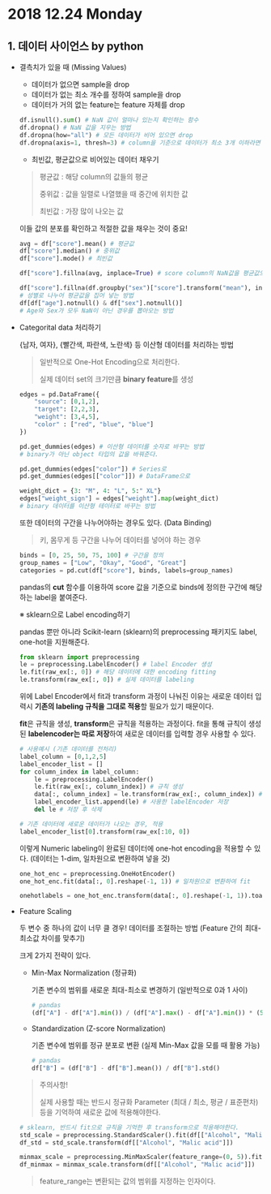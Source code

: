 # 2018 12.24 Monday

## 1. 데이터 사이언스 by python

- 결측치가 있을 때 (Missing Values)

    + 데이터가 없으면 sample을 drop
    + 데이터가 없는 최소 개수를 정하여 sample을 drop
    + 데이터가 거의 없는 feature는 feature 자체를 drop

    ```python
    df.isnull().sum() # NaN 값이 얼마나 있는지 확인하는 함수
    df.dropna() # NaN 값을 지우는 방법
    df.dropna(how="all") # 모든 데이터가 비어 있으면 drop
    df.dropna(axis=1, thresh=3) # column을 기준으로 데이터가 최소 3개 이하라면 drop
    ```
    + 최빈값, 평균값으로 비어있는 데이터 채우기

    > 평균값 : 해당 column의 값들의 평균
    >
    > 중위값 : 값을 일렬로 나열했을 때 중간에 위치한 값
    >
    > 최빈값 : 가장 많이 나오는 값

    이들 값의 분포를 확인하고 적절한 값을 채우는 것이 중요!

    ```python
    avg = df["score"].mean() # 평균값
    df["score"].median() # 중위값
    df["score"].mode() # 최빈값

    df["score"].fillna(avg, inplace=True) # score column의 NaN값을 평균값으로 채우기

    df["score"].fillna(df.groupby("sex")["score"].transform("mean"), inplace=True)
    # 성별로 나누어 평균값을 집어 넣는 방법
    df[df["age"].notnull() & df["sex"].notnull()]
    # Age와 Sex가 모두 NaN이 아닌 경우를 뽑아오는 방법
    ```
    
- Categorital data 처리하기

    {남자, 여자}, {빨간색, 파란색, 노란색} 등 이산형 데이터를 처리하는 방법

    > 일반적으로 One-Hot Encoding으로 처리한다.
    >
    > 실제 데이터 set의 크기만큼 **binary feature**를 생성
    
    ```python
    edges = pd.DataFrame({
        "source": [0,1,2],
        "target": [2,2,3],
        "weight": [3,4,5],
        "color" : ["red", "blue", "blue"]
    })
 
    pd.get_dummies(edges) # 이산형 데이터를 숫자로 바꾸는 방법
    # binary가 아닌 object 타입의 값을 바꿔준다.

    pd.get_dummies(edges["color"]) # Series로
    pd.get_dummies(edges[["color"]]) # DataFrame으로

    weight_dict = {3: "M", 4: "L", 5:" XL"}
    edges["weight_sign"] = edges["weight"].map(weight_dict)
    # binary 데이터를 이산형 테이터로 바꾸는 방법
    ```

    또한 데이터의 구간을 나누어야하는 경우도 있다. (Data Binding)

    > 키, 몸무게 등 구간을 나누어 데이터를 넣어야 하는 경우

    ```python
    binds = [0, 25, 50, 75, 100] # 구간을 정의
    group_names = ["Low", "Okay", "Good", "Great"]
    categories = pd.cut(df["score"], binds, labels=group_names)
    ```

    pandas의 **cut** 함수를 이용하여 score 값을 기준으로 binds에 정의한 구간에 해당하는 label을 붙여준다.


    ※ sklearn으로 Label encoding하기

    pandas 뿐만 아니라 Scikit-learn (sklearn)의 preprocessing 패키지도 label, one-hot을 지원해준다.

    ```python
    from sklearn import preprocessing
    le = preprocessing.LabelEncoder() # label Encoder 생성
    le.fit(raw_ex[:, 0]) # 해당 데이터에 대한 encoding fitting
    le.transform(raw_ex[:, 0]) # 실제 데이터를 labeling
    ```

    위에 Label Encoder에서 fit과 transform 과정이 나눠진 이유는 새로운 데이터 입력시 **기존의 labeling 규칙을 그대로 적용**할 필요가 있기 때문이다.

    **fit**은 규칙을 생성, **transform**은 규칙을 적용하는 과정이다. fit을 통해 규칙이 생성된 **labelencoder는 따로 저장**하여 새로운 데이터를 입력할 경우 사용할 수 있다.

    ```python
    # 사용예시 (기존 데이터를 전처리)
    label_column = [0,1,2,5]
    label_encoder_list = []
    for column_index in label_column:
        le = preprocessing.LabelEncoder()
        le.fit(raw_ex[:, column_index]) # 규칙 생성
        data[:, column_index] = le.transform(raw_ex[:, column_index]) # 규칙 적용
        label_encoder_list.append(le) # 사용한 labelEncoder 저장
        del le # 저장 후 삭제
    
    # 기존 데이터에 새로운 데이터가 나오는 경우, 적용
    label_encoder_list[0].transform(raw_ex[:10, 0])
    ```

    이렇게 Numeric labeling이 완료된 데이터에 one-hot encoding을 적용할 수 있다. (데이터는 1-dim, 일차원으로 변환하여 넣을 것)

    ```python
    one_hot_enc = preprocessing.OneHotEncoder()
    one_hot_enc.fit(data[:, 0].reshape(-1, 1)) # 일차원으로 변환하여 fit

    onehotlabels = one_hot_enc.transform(data[:, 0].reshape(-1, 1)).toarray()
    ```

- Feature Scaling

    두 변수 중 하나의 값이 너무 클 경우! 데이터를 조절하는 방법
    (Feature 간의 최대-최소값 차이를 맞추기)

    크게 2가지 전략이 있다.

    - Min-Max Normalization (정규화)

        기존 변수의 범위를 새로운 최대-최소로 변경하기 (일반적으로 0과 1 사이)

        ```python
        # pandas
        (df["A"] - df["A"].min()) / (df["A"].max() - df["A"].min()) * (5 - 1) + 1
        ```

    - Standardization (Z-score Normalization)

        기존 변수에 범위를 정규 분포로 변환 (실제 Min-Max 값을 모를 때 활용 가능)


        ```python
        # pandas
        df["B"] = (df["B"] - df["B"].mean()) / df["B"].std()
        ```

    > 주의사항!
    >
    > 실제 사용할 때는 반드시 정규화 Parameter (최대 / 최소, 평균 / 표준편차) 등을 기억하여 새로운 값에 적용해야한다.

    ```python
    # sklearn, 반드시 fit으로 규칙을 기억한 후 transform으로 적용해야한다.
    std_scale = preprocessing.StandardScaler().fit(df[["Alcohol", "Malic acid"]])
    df_std = std_scale.transform(df[["Alcohol", "Malic acid"]])

    minmax_scale = preprocessing.MinMaxScaler(feature_range=(0, 5)).fit(df[["Alcohol", "Malic acid"]])
    df_minmax = minmax_scale.transform(df[["Alcohol", "Malic acid"]])
    ```

    > feature_range는 변환되는 값의 범위를 지정하는 인자이다.
